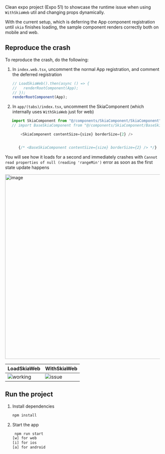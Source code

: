 Clean expo project (Expo 51) to showcase the runtime issue when using `WithSkiaWeb` util and changing props dynamically.

With the current setup, which is deferring the App component registration until `skia` finishes loading, the sample component renders correctly both on mobile and web.

## Reproduce the crash

To reproduce the crash, do the following:

1. In `index.web.tsx`, uncomment the normal App registration, and comment the deferred registration

   ```ts
   // LoadSkiaWeb().then(async () => {
   //   renderRootComponent(App);
   // });
   renderRootComponent(App);
   ```

2. In `app/(tabs)/index.tsx`, uncomment the SkiaComponent (which internally uses `WithSkiaWeb` just for web)

```ts
   import SkiaComponent from "@/components/SkiaComponent/SkiaComponent";
   // import BaseSkiaComponent from "@/components/SkiaComponent/BaseSkiaComponent";

       <SkiaComponent contentSize={size} borderSize={2} />


      {/* <BaseSkiaComponent contentSize={size} borderSize={2} /> */}

```


You will see how it loads for a second and immediately crashes with `Cannot read properties of null (reading 'rangeMin')` error as soon as the first state update happens

<img width="600" alt="image" src="https://github.com/user-attachments/assets/1f1c2e10-6d2d-4f31-91e3-6a351ecbea63">

| LoadSkiaWeb | WithSkiaWeb |
| ------ | ------ |
|    ![working](https://github.com/user-attachments/assets/03d6e4f6-67c4-45b4-ba4e-2c33be2868b4) | ![issue](https://github.com/user-attachments/assets/022d089b-6bd6-45d3-a173-f6ab312135c1)    |

## Run the project

1. Install dependencies

   ```bash
   npm install
   ```

2. Start the app

   ```bash
    npm run start
   [w] for web
   [i] for ios
   [a] for android
   ```
